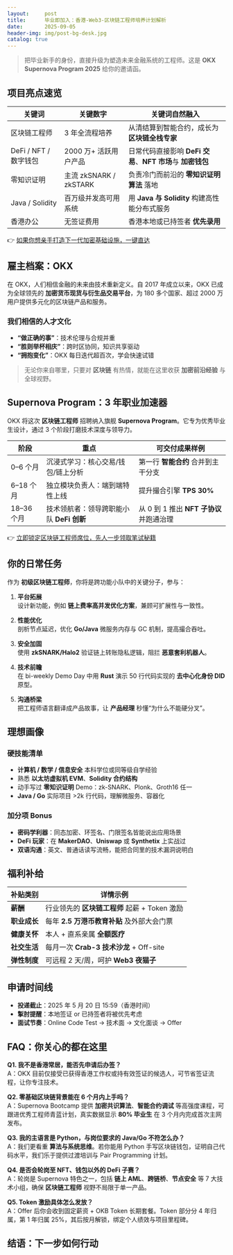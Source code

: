 ```yaml
---
layout:     post
title:      毕业即加入：香港-Web3-区块链工程师培养计划解析
date:       2025-09-05
header-img: img/post-bg-desk.jpg
catalog: true
---
```


> 把毕业新手的身份，直接升级为塑造未来金融系统的工程师。这是 **OKX Supernova Program 2025** 给你的邀请函。

## 项目亮点速览

| 关键词                  | 关键数字                    | 关键词自然融入                                          |
|-------------------------|-----------------------------|----------------------------------------------------------|
| 区块链工程师             | 3 年全流程培养               | 从清结算到智能合约，成长为 **区块链全栈专家**            |
| DeFi / NFT / 数字钱包     | 2000 万+ 活跃用户产品        | 日常代码直接影响 **DeFi 交易**、**NFT 市场**与 **加密钱包** |
| 零知识证明               | 主流 zkSNARK / zkSTARK       | 负责冷门而前沿的 **零知识证明算法** 落地                  |
| Java / Solidity          | 百万级并发高可用系统          | 用 **Java 与 Solidity** 构建高性能分布式服务              |
| 香港办公                 | 无签证费用                   | 香港本地或已持签者 **优先录用**                          |

👉 [如果你想亲手打造下一代加密基础设施，一键直达](https://okxdog.com/)

## 雇主档案：OKX

在 OKX，人们相信金融的未来由技术重新定义。自 2017 年成立以来，OKX 已成为全球领先的 **加密货币现货与衍生品交易平台**，为 180 多个国家、超过 2000 万用户提供多元化的区块链产品和服务。

### 我们相信的人才文化

- **“做正确的事”**：技术伦理与合规并重  
- **“胜则举杯相庆”**：跨时区协同，知识共享驱动  
- **“拥抱变化”**：OKX 每日迭代超百次，学会快速试错  

> 无论你来自哪里，只要对 **区块链** 有热情，就能在这里收获 **加密前沿经验** 与全球视野。

## Supernova Program：3 年职业加速器

OKX 将这次 **区块链工程师** 招聘纳入旗舰 **Supernova Program**。它专为优秀毕业生设计，通过 3 个阶段打磨技术深度与领导力。

| 阶段        | 重点                                   | 可交付成果样例                          |
|-------------|----------------------------------------|------------------------------------------|
| 0–6 个月    | 沉浸式学习：核心交易/钱包/链上分析      | 第一行 **智能合约** 合并到主干分支         |
| 6–18 个月   | 独立模块负责人：端到端特性上线         | 提升撮合引擎 **TPS 30%**                  |
| 18–36 个月  | 技术领航者：领导跨职能小队 **DeFi 创新**| 从 0 到 1 推出 **NFT 子协议** 并跑通治理 |

👉 [立即锁定区块链工程师席位，先人一步领取笔试秘籍](https://okxdog.com/)

## 你的日常任务

作为 **初级区块链工程师**，你将是跨功能小队中的关键分子，参与：

1. **平台拓展**  
   设计新功能，例如 **链上费率高并发优化方案**，兼顾可扩展性与一致性。

2. **性能优化**  
   剖析节点延迟，优化 **Go/Java** 微服务内存与 GC 机制，提高撮合吞吐。

3. **安全加固**  
   使用 **zkSNARK/Halo2** 验证链上转账隐私逻辑，阻拦 **恶意套利机器人**。

4. **技术前瞻**  
   在 bi-weekly Demo Day 中用 **Rust** 演示 50 行代码实现的 **去中心化身份 DID** 原型。

5. **沟通桥梁**  
   把工程师语言翻译成产品故事，让 **产品经理** 秒懂“为什么不能硬分叉”。

## 理想画像

### 硬技能清单

- **计算机 / 数学 / 信息安全** 本科学位或同等级自学经验  
- 熟悉 **以太坊虚拟机 EVM**、**Solidity 合约结构**  
- 动手写过 **零知识证明** Demo：zk-SNARK、Plonk、Groth16 任一  
- **Java / Go** 实际项目 >2k 行代码，理解微服务、容器化  

### 加分项 Bonus

- **密码学利器**：同态加密、环签名、门限签名皆能说出应用场景  
- **DeFi 玩家**：在 **MakerDAO**、**Uniswap** 或 **Synthetix** 上实战过  
- **双语沟通**：英文、普通话读写流畅，能把合同里的技术漏洞说明白

## 福利补给

| 补贴类别       | 详情示例                             |
|----------------|--------------------------------------|
| **薪酬**       | 行业领先的 **区块链工程师** 起薪 + Token 激励 |
| **职业成长**   | 每年 **2.5 万港币教育补贴** 及外部大会门票 |
| **健康关怀**   | 本人 + 直系亲属 **全额医疗**            |
| **社交生活**   | 每月一次 **Crab-3 技术沙龙** + Off-site |
| **弹性制度**   | 可远程 2 天/周，呵护 **Web3 夜猫子**   |

## 申请时间线

- **投递截止**：2025 年 5 月 20 日 15:59（香港时间）  
- **掣肘提醒**：本地签证 or 已持签者将被优先考虑  
- **面试节奏**：Online Code Test → 技术面 → 文化面谈 → Offer

## FAQ：你关心的都在这里

**Q1. 我不是香港常居，能否先申请后办签？**  
A：OKX 目前仅接受已获得香港工作权或持有效签证的候选人，可节省签证流程，让你专注技术。

**Q2. 零基础区块链背景能在 6 个月内上手吗？**  
A：Supernova Bootcamp 提供 **加密共识算法**、**智能合约调试** 等高强度课程，可跟进优秀工程师青蓝计划，真实数据显示 **80% 毕业生** 在 3 个月内完成首次主网发布。

**Q3. 我的主语言是 Python，与岗位要求的 Java/Go 不符怎么办？**  
A：我们更看重 **算法与系统思维**。若你能用 Python 手写区块链钱包，证明自己代码水平，我们乐于提供过渡培训与 Pair Programming 计划。

**Q4. 是否会轮岗至 NFT、钱包以外的 DeFi 子赛？**  
A：轮岗是 Supernova 特色之一，包括 **链上 AML**、**跨链桥**、**节点安全** 等 7 大技术小组，确保 **区块链工程师** 视野不局限于单一产品。

**Q5. Token 激励具体怎么发放？**  
A：Offer 后你会收到固定薪资 + OKB Token 长期套餐。Token 部分分 4 年归属，第 1 年归属 25%，其后按月解锁，绑定个人绩效与项目里程碑。

## 结语：下一步如何行动